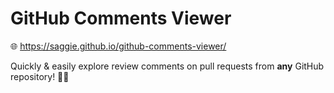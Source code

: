 # GitHub Comments Viewer

🌐 https://saggie.github.io/github-comments-viewer/

Quickly & easily explore review comments on pull requests from **any** GitHub repository! 🚀✨
